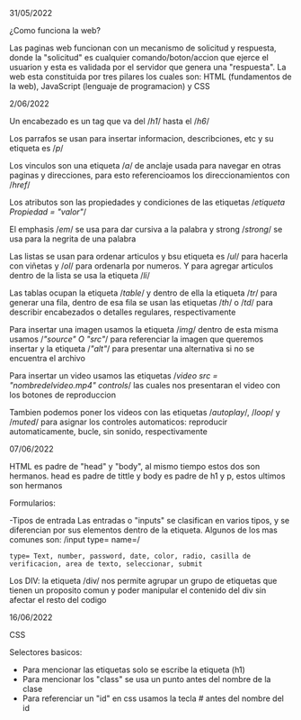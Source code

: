 31/05/2022

¿Como funciona la web?

Las paginas web funcionan con un mecanismo de solicitud y respuesta, donde la "solicitud" es cualquier comando/boton/accion que ejerce el usuarion y esta es validada por el servidor que genera una "respuesta". La web esta constituida por tres pilares los cuales son: HTML (fundamentos de la web), JavaScript (lenguaje de programacion) y CSS 

2/06/2022

Un encabezado es un tag que va del /*h1*/ hasta el /*h6*/

Los parrafos se usan para insertar informacion, describciones, etc y su etiqueta es /*p*/

Los vinculos son una etiqueta /*a*/ de anclaje usada para navegar en otras paginas y direcciones, para esto referencioamos los direccionamientos con /*href*/

Los atributos son las propiedades y condiciones de las etiquetas /*etiqueta Propiedad = "valor"*/ 

El emphasis /*em*/ se usa para dar cursiva a la palabra y strong /*strong*/ se usa para la negrita de una palabra 

Las listas se usan para ordenar articulos y bsu etiqueta es /*ul*/ para hacerla con viñetas y /*ol*/ para ordenarla por numeros. Y para agregar articulos dentro de la lista se usa la etiqueta /*li*/

Las tablas ocupan la etiqueta /*table*/ y dentro de ella la etiqueta /*tr*/ para generar una fila, dentro de esa fila se usan las etiquetas /*th*/ o /*td*/ para describir encabezados o detalles regulares, respectivamente

Para insertar una imagen usamos la etiqueta /*img*/ dentro de esta misma usamos /*"source" O "src"*/ para referenciar la imagen que queremos insertar y la etiqueta /*"alt"*/ para presentar una alternativa si no se encuentra el archivo 

Para insertar un video usamos las etiquetas /*video src = "nombredelvideo.mp4" controls*/ las cuales nos presentaran el video con los botones de reproduccion 

Tambien podemos poner los videos con las etiquetas /*autoplay*/, /*loop*/ y /*muted*/ para asignar los controles automaticos: reproducir automaticamente, bucle, sin sonido, respectivamente 

07/06/2022

HTML es padre de "head" y "body", al mismo tiempo estos dos son hermanos. head es padre de tittle y body es padre de h1 y p, estos ultimos son hermanos   

Formularios: 

-Tipos de entrada 
Las entradas o "inputs" se clasifican en varios tipos, y se diferencian por sus elementos dentro de la etiqueta. Algunos de los mas comunes son:
/input type=  name=/
    
    type= Text, number, password, date, color, radio, casilla de verificacion, area de texto, seleccionar, submit

Los DIV: la etiqueta /div/ nos permite agrupar un grupo de etiquetas que tienen un proposito comun y poder manipular el contenido del div sin afectar el resto del codigo 

16/06/2022

CSS

Selectores basicos:

- Para mencionar las etiquetas solo se escribe la etiqueta (h1)
- Para mencionar los "class" se usa un punto antes del nombre de la clase 
- Para referenciar un "id" en css usamos la tecla # antes del nombre del id 
